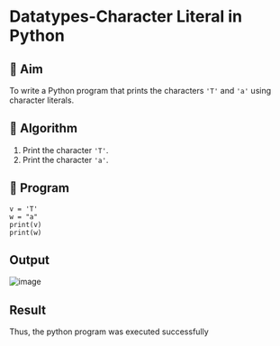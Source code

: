 # Datatypes-Character Literal in Python

## 🎯 Aim
To write a Python program that prints the characters `'T'` and `'a'` using character literals.

## 🧠 Algorithm
1. Print the character `'T'`.
2. Print the character `'a'`.

## 🧾 Program
```
v = 'T'
w = "a"
print(v)
print(w)
```
## Output
![image](https://github.com/user-attachments/assets/bd5325cb-0212-4d38-b6b0-83d5a047acf8)

## Result
Thus, the python program was executed successfully
